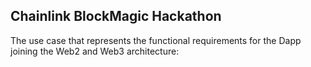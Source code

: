 ## Chainlink BlockMagic Hackathon
The use case that represents the functional requirements for the Dapp joining the Web2 and Web3 architecture:
